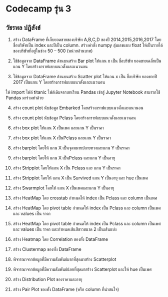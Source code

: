 # Codecamp รุ่น 3

## วัชรพล ปฏิสังข์

1. สร้าง DataFrame ที่เก็บยอดขายของบริษัท A,B,C,D ของปี 2014,2015,2016,2017 โดยชื่อบริษัทเป็น index และปีเป็น column. สร้างคำสั่ง numpy สุ่มเลขแบบ float 
   ให้เป็นรายได้ของบริษัทที่อยู่ในช่วง 50 – 500 (หน่วยล้านบาท) 

2. ใช้ข้อมูลจาก DataFrame ด้านบนสร้าง Bar plot ให้แกน x เป็น ชื่อบริษัท ยอดขายเฉลี่ยเป็นแกน Y โดยสร้างกราฟแบบแนวตั้งและแนวนอน

3. ใช้ข้อมูลจาก DataFrame ด้านบนสร้าง Scatter plot ให้แกน x เป็น ชื่อบริษัท ยอดขายปี 2017 เป็นแกน Y โดยสร้างกราฟแบบแนวตั้งและแนวนอน

ให้ import ไฟล์ titanic ไฟล์เดิมจากบทเรียน Pandas เข้าสู่ Jupyter Notebook สามารถใช้ Pandas มาร่วมทำด้วย

4. สร้าง count plot นับข้อมูล Embarked โดยสร้างกราฟแบบแนวตั้งและแนวนอน

5. สร้าง count plot นับข้อมูล Pclass โดยสร้างกราฟแบบแนวตั้งและแนวนอน

6. สร้าง box plot ให้แกน X เป็นเพศ และแกน Y เป็นราคา 

7. สร้าง box plot ให้แกน X เป็นPclass และแกน Y เป็นราคา

8. สร้าง barplot โดยให้ แกน X เป็นจุดหมายปลายทางและแกน Y เป็นราคา

9. สร้าง barplot โดยให้ แกน X เป็นPclass และแกน Y เป็นอายุ

10. สร้าง Stripplot โดยให้แกน X เป็น Pclass และ แกน Y เป็นราคา

11. สร้าง Stripplot โดยให้ แกน X เป็น Survived แกน Y เป็นอายุ และ hue เป็นเพศ

12. สร้าง Swarmplot โดยให้ แกน X เป็นเพศและแกน Y เป็นอายุ

13. สร้าง HeatMap โดย crosstab กำหนดให้ index เป็น Pclass และ column เป็นเพศ 

14. สร้าง HeatMap โดย pivot table กำหนดให้ index เป็น Pclass และ column เป็นเพศ และ values เป็น ราคา

15. สร้าง HeatMap โดย pivot table กำหนดให้ index เป็น Pclass และ column เป็นเพศ และ values เป็น ราคา และกำหนดเส้นสีขาวขนาด 2 เป็นเส้นแบ่ง

16. สร้าง Heatmap โดย Correlation ของทั้ง DataFrame

17. สร้าง Clustermap ของทั้ง DataFrame

18. พิจารณาจากข้อมูลที่มีความสัมพันธ์มากที่สุดมาสร้าง Scatterplot

19. พิจารณาจากข้อมูลที่มีความสัมพันธ์น้อยที่สุดมาสร้าง Scatterplot และให้ hue เป็นเพศ

20. สร้าง Distribution Plot ของราคาและอายุ

21. สร้าง Pair Plot ของทั้ง DataFrame (หรือ column ที่น่าสนใจ)

